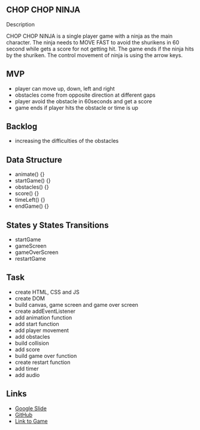 CHOP CHOP NINJA
--------------------------------------------------------------------------------------------------------------------------------------------------------------------
Description

CHOP CHOP NINJA is a single player game with a ninja as the main character. The ninja needs to MOVE FAST to avoid the shurikens in 60 second while gets a score 
for not getting hit. The game ends if the ninja hits by the shuriken. The control movement of ninja is using the arrow keys.

MVP
--------------------------------------------------------------------------------------------------------------------------------------------------------------------
* player can move up, down, left and right
* obstacles come from opposite direction at different gaps
* player avoid the obstacle in 60seconds and get a score
* game ends if player hits the obstacle or time is up

Backlog
-------------------------------------------------------------------------------------------------------------------------------------------------------------------
* increasing the difficulties of the obstacles

Data Structure
-------------------------------------------------------------------------------------------------------------------------------------------------------------------
* animate() {}
* startGame() {}
* obstacles() {}
* score() {}
* timeLeft() {}
* endGame() {}

States y States Transitions
------------------------------------------------------------------------------------------------------------------------------------------------------------------
* startGame
* gameScreen
* gameOverScreen 
* restartGame

Task
-----------------------------------------------------------------------------------------------------------------------------------------------------------------
* create HTML, CSS and JS
* create DOM
* build canvas, game screen and game over screen
* create addEventListener
* add animation function
* add start function
* add player movement
* add obstacles
* build collision
* add score
* build game over function
* create restart function
* add timer
* add audio

Links
-----------------------------------------------------------------------------------------------------------------------------------------------------------------

* [Google Slide](https://docs.google.com/presentation/d/1BOLY2LnPHXJC2yZaf1uU7qQbXqN11p2-suZe8UDxGAY/edit#slide=id.p)
* [GitHub](https://github.com/Iskandar-Froede/project-1-chop-chop-ninja.git)
* [Link to Game](https://iskandar-froede.github.io/project-1-chop-chop-ninja/)

